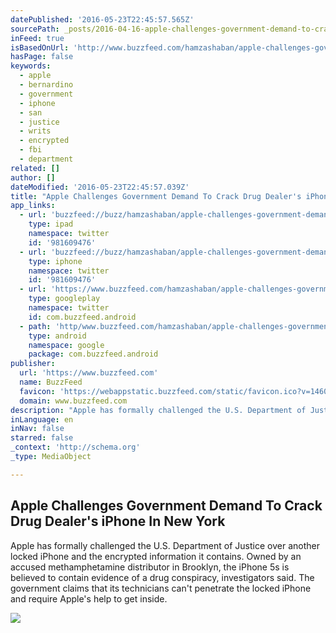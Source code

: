 ```yaml
---
datePublished: '2016-05-23T22:45:57.565Z'
sourcePath: _posts/2016-04-16-apple-challenges-government-demand-to-crack-drug-dealers-ip.md
inFeed: true
isBasedOnUrl: 'http://www.buzzfeed.com/hamzashaban/apple-challenges-government-demand-to-crack-drug-dealers-iph#.lyz519Bpy'
hasPage: false
keywords:
  - apple
  - bernardino
  - government
  - iphone
  - san
  - justice
  - writs
  - encrypted
  - fbi
  - department
related: []
author: []
dateModified: '2016-05-23T22:45:57.039Z'
title: "Apple Challenges Government Demand To Crack Drug Dealer's iPhone In New York"
app_links:
  - url: 'buzzfeed://buzz/hamzashaban/apple-challenges-government-demand-to-crack-drug-dealers-iph'
    type: ipad
    namespace: twitter
    id: '981609476'
  - url: 'buzzfeed://buzz/hamzashaban/apple-challenges-government-demand-to-crack-drug-dealers-iph'
    type: iphone
    namespace: twitter
    id: '981609476'
  - url: 'https://www.buzzfeed.com/hamzashaban/apple-challenges-government-demand-to-crack-drug-dealers-iph'
    type: googleplay
    namespace: twitter
    id: com.buzzfeed.android
  - path: 'http/www.buzzfeed.com/hamzashaban/apple-challenges-government-demand-to-crack-drug-dealers-iph?utm_source=google&utm_medium=appindex&utm_campaign=appindex'
    type: android
    namespace: google
    package: com.buzzfeed.android
publisher:
  url: 'https://www.buzzfeed.com'
  name: BuzzFeed
  favicon: 'https://webappstatic.buzzfeed.com/static/favicon.ico?v=1460753366'
  domain: www.buzzfeed.com
description: "Apple has formally challenged the U.S. Department of Justice over another locked iPhone and the encrypted information it contains. Owned by an accused methamphetamine distributor in Brooklyn, the iPhone 5s is believed to contain evidence of a drug conspiracy, investigators said. The government claims that its technicians can't penetrate the locked iPhone and require Apple's help to get inside."
inLanguage: en
inNav: false
starred: false
_context: 'http://schema.org'
_type: MediaObject

---
```

<article style=""><h1>Apple Challenges Government Demand To Crack Drug Dealer's iPhone In New York</h1><p>Apple has formally challenged the U.S. Department of Justice over another locked iPhone and the encrypted information it contains. Owned by an accused methamphetamine distributor in Brooklyn, the iPhone 5s is believed to contain evidence of a drug conspiracy, investigators said. The government claims that its technicians can't penetrate the locked iPhone and require Apple's help to get inside.</p><img src="https://img.buzzfeed.com/buzzfeed-static/static/2016-04/15/17/campaign_images/webdr05/apple-challenges-government-demand-to-crack-drug--2-12401-1460755652-1_dblbig.jpg" /></article>
